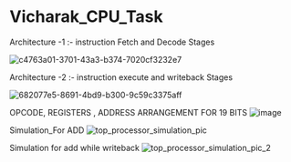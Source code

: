 # Vicharak_CPU_Task

Architecture -1 :- instruction Fetch and Decode Stages

![c4763a01-3701-43a3-b374-7020cf3232e7](https://github.com/user-attachments/assets/283b34e4-da7c-405c-a852-9cba7c524bce)

Architecture -2 :- instruction execute and writeback Stages 

![682077e5-8691-4bd9-b300-9c59c3375aff](https://github.com/user-attachments/assets/7db031a2-eade-4195-b75c-abedc21c8b2e)

OPCODE, REGISTERS , ADDRESS ARRANGEMENT FOR 19 BITS
![image](https://github.com/user-attachments/assets/c72a66ad-9c77-47cb-bdc7-d1561cbe3a60)

Simulation_For ADD
![top_processor_simulation_pic](https://github.com/user-attachments/assets/8252e887-d944-44b8-b7fa-8d6a97e81085)

Simulation for add while writeback
![top_processor_simulation_pic_2](https://github.com/user-attachments/assets/6dade302-13f7-4e53-bbe7-ebbd7110da4f)





